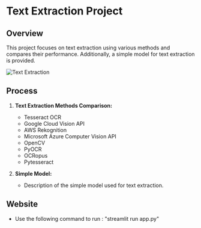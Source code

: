 # Text Extraction Project

## Overview

This project focuses on text extraction using various methods and compares their performance. Additionally, a simple model for text extraction is provided.

![Text Extraction](image_path_here) <!-- Replace 'image_path_here' with the actual path to your image -->

## Process

1. **Text Extraction Methods Comparison:**
   - Tesseract OCR
   - Google Cloud Vision API
   - AWS Rekognition
   - Microsoft Azure Computer Vision API
   - OpenCV
   - PyOCR
   - OCRopus
   - Pytesseract

2. **Simple Model:**
   - Description of the simple model used for text extraction.


## Website
- Use the following command to run : "streamlit run app.py"
